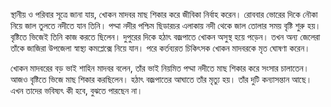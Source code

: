 স্থানীয় ও পরিবার সূত্রে জানা যায়, খোকন মাদবর মাছ শিকার করে জীবিকা নির্বাহ করেন। রোববার ভোরের দিকে নৌকা নিয়ে জাল তুলতে নদীতে যান তিনি। পদ্মা নদীর পশ্চিম ছিডারচর এলাকায় নদী থেকে জাল তোলার সময় বৃষ্টি শুরু হয়। বৃষ্টিতে ভিজেই তিনি কাজ করতে ছিলেন। দুপুরের দিকে হঠাৎ বজ্রপাতে খোকন অসুস্থ হয়ে পড়েন। তখন অন্য জেলেরা তাঁকে জাজিরা উপজেলা স্বাস্থ্য কমপ্লেক্সে নিয়ে যান। পরে কর্তব্যরত চিকিৎসক খোকন মাদবরকে মৃত ঘোষণা করেন।

খোকন মাদবরের বড় ভাই শাহিন মাদবর বলেন, তাঁর ভাই নিয়মিত পদ্মা নদীতে মাছ শিকার করে সংসার চালাতেন। আজও বৃষ্টিতে ভিজে মাছ শিকার করছিলেন। হঠাৎ বজ্রপাতের আঘাতে তাঁর মৃত্যু হয়। তাঁর দুটি কন্যাসন্তান আছে। এখন তাদের ভবিষ্যৎ কী হবে, বুঝতে পারছেন না।
